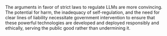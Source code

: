 The arguments in favor of strict laws to regulate LLMs are more convincing. The potential for harm, the inadequacy of self-regulation, and the need for clear lines of liability necessitate government intervention to ensure that these powerful technologies are developed and deployed responsibly and ethically, serving the public good rather than undermining it.